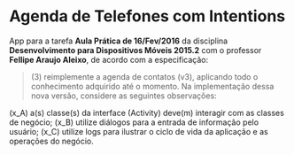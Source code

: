 # Agenda de Telefones com Intentions

App para a tarefa **Aula Prática de 16/Fev/2016** da disciplina **Desenvolvimento para Dispositivos Móveis 2015.2** com o professor **Fellipe Araujo Aleixo**, de acordo com a especificação:

> (3) reimplemente a agenda de contatos (v3), aplicando todo o conhecimento adquirido até o momento. Na implementação dessa nova versão, considere as seguintes observações:

(x_A) a(s) classe(s) da interface (Activity) deve(m) interagir com as classes de negócio;
(x_B) utilize diálogos para a entrada de informação pelo usuário;
(x_C) utilize logs para ilustrar o ciclo de vida da aplicação e as operações do negócio.